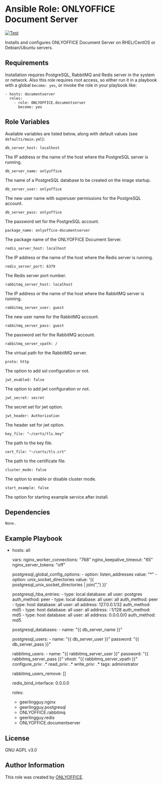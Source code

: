 # Ansible Role: ONLYOFFICE Document Server

[![Test](https://github.com/ONLYOFFICE/ansible-role-documentserver/actions/workflows/ci.yml/badge.svg)](https://github.com/ONLYOFFICE/ansible-role-documentserver/actions/workflows/ci.yml)

Installs and configures ONLYOFFICE Document Server on RHEL/CentOS or Debian/Ubuntu servers.

## Requirements

Installation requires PostgreSQL, RabbitMQ and Redis server in the system or network. Also this role requires root access, so either run it in a playbook with a global `become: yes`, or invoke the role in your playbook like:

    - hosts: documentserver
      roles:
        - role: ONLYOFFICE.documentserver
          become: yes

## Role Variables

Available variables are listed below, along with default values (see `defaults/main.yml`):

    db_server_host: localhost

The IP address or the name of the host where the PostgreSQL server is running.

    db_server_name: onlyoffice

The name of a PostgreSQL database to be created on the image startup.

    db_server_user: onlyoffice

The new user name with superuser permissions for the PostgreSQL account.

    db_server_pass: onlyoffice

The password set for the PostgreSQL account.

    package_name: onlyoffice-documentserver

The package name of the ONLYOFFICE Document Server.

    redis_server_host: localhost

The IP address or the name of the host where the Redis server is running.

    redis_server_port: 6379

The Redis server port number.

    rabbitmq_server_host: localhost

The IP address or the name of the host where the RabbitMQ server is running.

    rabbitmq_server_user: guest

The new user name for the RabbitMQ account.

    rabbitmq_server_pass: guest

The password set for the RabbitMQ account.

    rabbitmq_server_vpath: /

The virtual path for the RabbitMQ server.

    proto: http

The option to add ssl configuration or not.

    jwt_enabled: false

The option to add jwt configuration or not.

    jwt_secret: secret

The secret set for jwt option.

    jwt_header: Authorization

The header set for jwt option.

    key_file: "~/certs/tls.key"

The path to the key file.

    cert_file: "~/certs/tls.crt"

The path to the certificate file.

    cluster_mode: false

The option to enable or disable cluster mode.

    start_example: false

The option for starting example service after install.

## Dependencies

    None.

## Example Playbook

  - hosts: all

    vars:
      nginx_worker_connections: "768"
      nginx_keepalive_timeout: "65"
      nginx_server_tokens: "off"

      postgresql_global_config_options:
        - option: listen_addresses
          value: "*"
        - option: unix_socket_directories
          value: '{{ postgresql_unix_socket_directories | join(",") }}'

      postgresql_hba_entries:
        - type: local
          database: all
          user: postgres
          auth_method: peer
        - type: local
          database: all
          user: all
          auth_method: peer 
        - type: host
          database: all
          user: all
          address: 127.0.0.1/32
          auth_method: md5
        - type: host
          database: all
          user: all
          address: ::1/128
          auth_method: md5
        - type: host
          database: all
          user: all
          address: 0.0.0.0/0
          auth_method: md5

      postgresql_databases:
        - name: "{{ db_server_name }}"

      postgresql_users:
        - name: "{{ db_server_user }}"
            password: "{{ db_server_pass }}"

      rabbitmq_users:
        - name: "{{ rabbitmq_server_user }}"
            password: "{{ rabbitmq_server_pass }}"
            vhost: "{{ rabbitmq_server_vpath }}"
            configure_priv: .*
            read_priv: .*
            write_priv: .*
            tags: administrator

      rabbitmq_users_remove: []

      redis_bind_interface: 0.0.0.0

    roles:
      - geerlingguy.nginx
      - geerlingguy.postgresql
      - ONLYOFFICE.rabbitmq
      - geerlingguy.redis
      - ONLYOFFICE.documentserver

## License

GNU AGPL v3.0

## Author Information

This role was created by [ONLYOFFICE](https://www.onlyoffice.com/).

